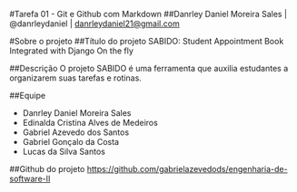 #Tarefa 01 - Git e Github com Markdown
##Danrley Daniel Moreira Sales | @danrleydaniel | danrleydaniel21@gmail.com

#Sobre o projeto
##Título do projeto
SABIDO: Student Appointment Book Integrated with Django On the fly

##Descrição
O projeto SABIDO é uma ferramenta que auxilia estudantes a organizarem suas tarefas e rotinas.

##Equipe
 - Danrley Daniel Moreira Sales
 - Edinalda Cristina Alves de Medeiros
 - Gabriel Azevedo dos Santos
 - Gabriel Gonçalo da Costa
 - Lucas da Silva Santos

##Github do projeto
https://github.com/gabrielazevedods/engenharia-de-software-II
